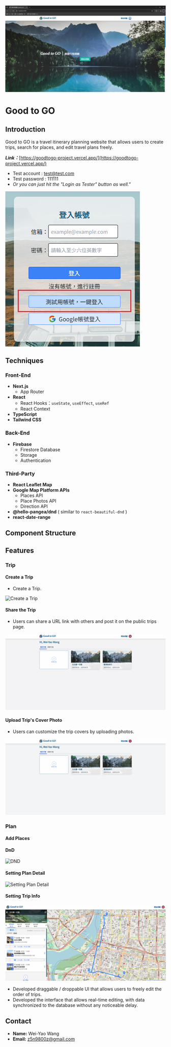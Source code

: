 ![Home](https://github.com/carlwang1995/good-to-go/blob/main/public/readme/homePage.jpg)
# Good to GO
## Introduction
Good to GO is a travel itinerary planning website that allows users to create trips, search for places, and edit travel plans freely.

***Link：***[https://goodtogo-project.vercel.app/](https://goodtogo-project.vercel.app/)
* Test account : test@test.com
* Test password : 111111
* *Or you can just hit the "Login as Tester" button as well."*

![Login](https://github.com/carlwang1995/good-to-go/blob/main/public/readme/login.png)
## Techniques
### Front-End
* **Next.js**
  * App Router
* **React**
  * React Hooks：`useState`, `useEffect`, `useRef`
  * React Context
* **TypeScript**
* **Tailwind CSS**
### Back-End
* **Firebase**
  * Firestore Database
  * Storage
  * Authentication
### Third-Party
* **React Leaflet Map**
* **Google Map Platform APIs**
  * Places API
  * Place Photos API
  * Direction API
* **@hello-pangea/dnd** ( similar to `react-beautiful-dnd` )
* **react-date-range**
## Component Structure
## Features
### Trip
#### Create a Trip
* Create a Trip.

![Create a Trip](https://github.com/carlwang1995/good-to-go/blob/main/public/readme/createTrip.gif)
#### Share the Trip
* Users can share a URL link with others and post it on the public trips page.

![Share the Trip](https://github.com/carlwang1995/good-to-go/blob/main/public/readme/setPrivacy.gif)
#### Upload Trip's Cover Photo
* Users can customize the trip covers by uploading photos.

![Upload Trip's Cover Photo](https://github.com/carlwang1995/good-to-go/blob/main/public/readme/uploadPhoto.gif)
### Plan
#### Add Places
#### DnD
![DND](https://github.com/carlwang1995/good-to-go/blob/main/public/readme/DND%26Delete.gif)
#### Setting Plan Detail
![Setting Plan Detail](https://github.com/carlwang1995/good-to-go/blob/main/public/readme/SettingPlanDetail.gif)
#### Setting Trip Info
![Setting Trip Info](https://github.com/carlwang1995/good-to-go/blob/main/public/readme/SettingTripInfo.gif)
* Developed draggable / droppable UI that allows users to freely edit the order of trips.
* Developed the interface that allows real-time editing, with data synchronized to the database without any noticeable delay.

## Contact
* **Name:** Wei-Yao Wang
* **Email:** z5n9800z@gmail.com 
